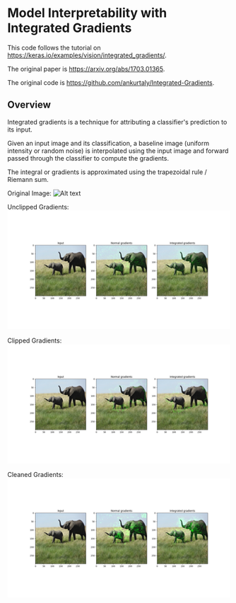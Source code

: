 # Model Interpretability with Integrated Gradients
This code follows the tutorial on https://keras.io/examples/vision/integrated_gradients/.

The original paper is https://arxiv.org/abs/1703.01365.

The original code is https://github.com/ankurtaly/Integrated-Gradients.

## Overview
Integrated gradients is a technique for attributing a classifier's prediction to its input.

Given an input image and its classification, a baseline image (uniform intensity or random noise) is interpolated using the input image and forward passed through the classifier to compute the gradients.

The integral or gradients is approximated using the trapezoidal rule / Riemann sum.

Original Image:
![Alt text](./images/elephant.jpg)

Unclipped Gradients:
![Alt text](./images/integrated_gradients_0_99.jpg)

Clipped Gradients:
![Alt text](./images/integrated_gradients_28_95.jpg)

Cleaned Gradients:
![Alt text](./images/integrated_gradients_28_95_m.jpg)
